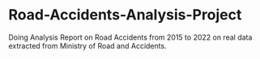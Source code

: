 # Road-Accidents-Analysis-Project
Doing Analysis Report on Road Accidents from 2015 to 2022 on real data extracted from Ministry of Road and Accidents.
